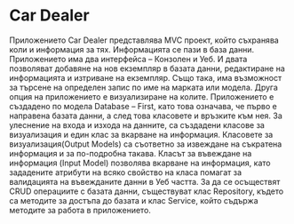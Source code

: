 # Car Dealer 

Приложението Car Dealer представлява MVC проект, който съхранява коли и информация за тях. Информацията се пази в база данни. Приложението има два интерфейса – Конзолен и Уеб. И двата позволяват добавяне на нов екземпляр в базата данни, редактиране на информацията и изтриване на екземпляр. Също така, има възможност за търсене на определен запис по име на марката или модела. Друга опция на приложението е визуализиране на колите.
Приложението е създадено по модела Database – First, като това означава, че първо е направена базата данни, а след това класовете и връзките към нея. За улеснение на входа и изхода на данните, са създадени класове за визуализация и един клас за вкарване на информация. Класовете за визуализация(Output Models) са  съответно за извеждане на съкратена информация и за по-подробна такава. Класът за въвеждане на информация (Input Model) позволява вкарване на информация, като зададените атрибути на всяко свойство на класа помагат за валидацията на въвежданите данни в Уеб частта. За да се осъществят CRUD операциите с базата данни, съществуват клас Repository, където са методите за достъпа до базата и клас Service, който съдържа методите за работа в приложениeто.



